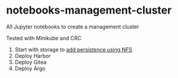 # notebooks-management-cluster
All Jupyter notebooks to create a management cluster

Tested with Minikube and CRC

1. Start with storage to [add persistence using NFS](NFS%20Storage.ipynb)
2. Deploy Harbor
3. Deploy Gitea
4. Deploy Argo
